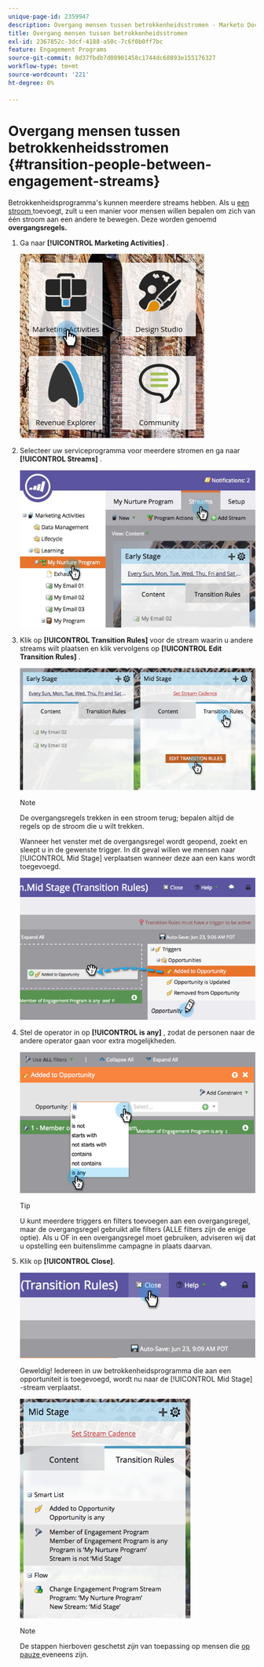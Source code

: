 ```yaml
---
unique-page-id: 2359947
description: Overgang mensen tussen betrokkenheidsstromen - Marketo Docs - productdocumentatie
title: Overgang mensen tussen betrokkenheidsstromen
exl-id: 2367852c-3dcf-4188-a50c-7c6f0b0ff7bc
feature: Engagement Programs
source-git-commit: 0d37fbdb7d08901458c1744dc68893e155176327
workflow-type: tm+mt
source-wordcount: '221'
ht-degree: 0%

---
```


# Overgang mensen tussen betrokkenheidsstromen {#transition-people-between-engagement-streams}

Betrokkenheidsprogramma&#39;s kunnen meerdere streams hebben. Als u [ een stroom ](/help/marketo/product-docs/email-marketing/drip-nurturing/creating-an-engagement-program/add-a-stream.md) toevoegt, zult u een manier voor mensen willen bepalen om zich van één stroom aan een andere te bewegen. Deze worden genoemd **overgangsregels.**

1. Ga naar **[!UICONTROL Marketing Activities]** .

   ![](assets/ma.png)

1. Selecteer uw serviceprogramma voor meerdere stromen en ga naar **[!UICONTROL Streams]** .

   ![](assets/multistream.jpg)

1. Klik op **[!UICONTROL Transition Rules]** voor de stream waarin u andere streams wilt plaatsen en klik vervolgens op **[!UICONTROL Edit Transition Rules]** .

   ![](assets/image2014-9-15-18-3a10-3a18.png)

   >[!NOTE]
   >
   >De overgangsregels trekken in een stroom terug; bepalen altijd de regels op de stroom die u wilt trekken.

   Wanneer het venster met de overgangsregel wordt geopend, zoekt en sleept u in de gewenste trigger. In dit geval willen we mensen naar [!UICONTROL Mid Stage] verplaatsen wanneer deze aan een kans wordt toegevoegd.

   ![](assets/image2014-9-15-18-3a10-3a46.png)

1. Stel de operator in op **[!UICONTROL is any]** , zodat de personen naar de andere operator gaan voor extra mogelijkheden.

   ![](assets/image2014-9-15-18-3a11-3a14.png)

   >[!TIP]
   >
   >U kunt meerdere triggers en filters toevoegen aan een overgangsregel, maar de overgangsregel gebruikt alle filters (ALLE filters zijn de enige optie). Als u OF in een overgangsregel moet gebruiken, adviseren wij dat u opstelling een buitenslimme campagne in plaats daarvan.

1. Klik op **[!UICONTROL Close]**.

   ![](assets/image2014-9-15-18-3a11-3a23.png)

   Geweldig! Iedereen in uw betrokkenheidsprogramma die aan een opportuniteit is toegevoegd, wordt nu naar de [!UICONTROL Mid Stage] -stream verplaatst.

   ![](assets/image2014-9-15-18-3a11-3a29.png)

   >[!NOTE]
   >
   >De stappen hierboven geschetst *zijn* van toepassing op mensen die [ op pauze ](/help/marketo/product-docs/email-marketing/drip-nurturing/using-engagement-programs/pause-people-in-an-engagement-program.md) eveneens zijn.
